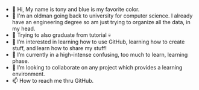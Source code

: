 - 👋 Hi, My name is tony and blue is my favorite color.
- 📘 I'm an oldman going back to university for computer science. I already have an engineering degree so am just trying to organize all the data, in my head.
- 🤖 Trying to also graduate from tutorial 💀
- 👀 I’m interested in learning how to use GitHub, learning how to create stuff, and learn how to share my stuff!
- 🌱 I’m currently in a high-intense confusing, too much to learn, learning phase.
- 💞️ I’m looking to collaborate on any project which provides a learning environment.
- 📫 How to reach me thru GitHub.

<!---
Bluesfin/Bluesfin is a ✨ special ✨ repository because its `README.md` (this file) appears on your GitHub profile.
You can click the Preview link to take a look at your changes.
--->
